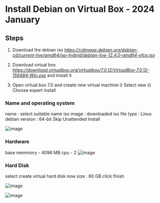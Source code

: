 # Install Debian on Virtual Box - 2024 January

## Steps

1. Download the debian iso
*https://cdimage.debian.org/debian-cd/current-live/amd64/iso-hybrid/debian-live-12.4.0-amd64-xfce.iso*

2. Download virtual box 
*https://download.virtualbox.org/virtualbox/7.0.12/VirtualBox-7.0.12-159484-Win.exe* and install it

3. Open virtual box 7.0 and create new virtual machine
   i) Select new
   ii) Choose expert install

### Name and operating system
   name : select suitable name
   iso image : downloaded iso file
   type : Linux
   debian version : 64-bit
   Skip Unattended Install
          
![image](https://github.com/Ruwan0127/rumarkdown/assets/144318600/86bbe851-4580-4128-88d7-9adea4e03666)

### Hardware
   base memmory - 4096 MB
   cpu - 2
   ![image](https://github.com/Ruwan0127/rumarkdown/assets/144318600/df613484-8422-48f2-910a-dfc866104ec6)

### Hard Disk
  select create virtual hard disk now 
  size : 60 GB
  click finish

  ![image](https://github.com/Ruwan0127/rumarkdown/assets/144318600/8a740425-fd19-4061-8869-1aa931cc7382)





![image](https://github.com/Ruwan0127/rumarkdown/assets/144318600/a6938d38-583b-4bf8-9156-322c50e69a8e)



